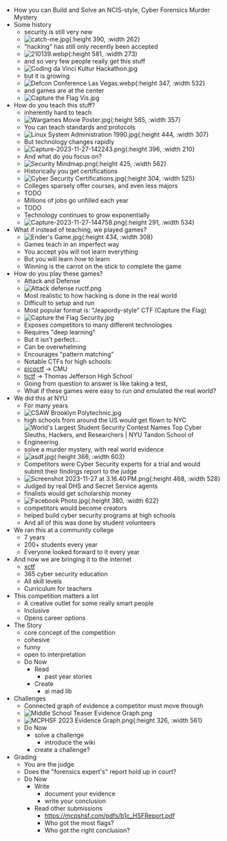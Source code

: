 - How you can Build and Solve an NCIS-style, Cyber Forensics Murder Mystery
- Some history
	- security is still very new
	- ![catch-me.jpg](../assets/catch-me_1701124297453_0.jpg){:height 390, :width 262}
	- "hacking" has still only recently been accepted
	- ![210139.webp](../assets/210139_1701124113889_0.webp){:height 581, :width 273}
	- and so very few people really get this stuff
	- ![Coding da Vinci Kultur Hackathon.jpg](../assets/Coding_da_Vinci_Kultur_Hackathon_1701124502794_0.jpg)
	- but it is growing
	- ![Defcon Conference Las Vegas.webp](../assets/Defcon_Conference_Las_Vegas_1701124452224_0.webp){:height 347, :width 532}
	- and games are at the center
	- ![Capture the Flag Vis.jpg](../assets/Capture_the_Flag_Vis_1701124540584_0.jpg)
- How do you teach this stuff?
	- inherently hard to teach
	- ![Wargames Movie Poster.jpg](../assets/Wargames_Movie_Poster_1701124230393_0.jpg){:height 565, :width 357}
	- You can teach standards and protocols
	- ![Linux System Administration 1990.jpg](../assets/Linux_System_Administration_1990_1701123862218_0.jpg){:height 444, :width 307}
	- But technology changes rapidly
	- ![Capture-2023-11-27-142243.png](../assets/Capture-2023-11-27-142243_1701123776509_0.png){:height 396, :width 210}
	- And what do you focus on?
	- ![Security Mindmap.png](../assets/Security_Mindmap_1701123966048_0.png){:height 425, :width 562}
	- Historically you get certifications
	- ![Cyber Security Certifications.jpg](../assets/Cyber_Security_Certifications_1701124943115_0.jpg){:height 304, :width 525}
	- Colleges sparsely offer courses, and even less majors
	- TODO
	- Millions of jobs go unfilled each year
	- TODO
	- Technology continues to grow exponentially
	- ![Capture-2023-11-27-144758.png](../assets/Capture-2023-11-27-144758_1701125287235_0.png){:height 291, :width 534}
- What if instead of teaching, we played games?
	- ![Ender's Game.jpg](../assets/Ender's_Game_1701125479858_0.jpg){:height 434, :width 308}
	- Games teach in an imperfect way
	- You accept you will not learn everything
	- But you will learn _how_ to learn
	- Winning is the carrot on the stick to complete the game
- How do you play these games?
	- Attack and Defense
	- ![Attack defense ructf.png](../assets/Attack_defense_ructf_1701125998991_0.png)
	- Most realistic to how hacking is done in the real world
	- Difficult to setup and run
	- Most popular format is: "Jeapordy-style" CTF (Capture the Flag)
	- ![Capture the Flag Security.jpg](../assets/Capture_the_Flag_Security_1701125701575_0.jpg)
	- Exposes competitors to many different technologies
	- Requires "deep learning"
	- But it isn't perfect...
	- Can be overwhelming
	- Encourages "pattern matching"
	- Notable CTFs for high schools:
	- [picoctf](https://picoctf.org/) -> CMU
	- [tjctf](https://tjctf.org/) -> Thomas Jefferson High School
	- Going from question to answer is like taking a test,
	- What if these games were easy to run _and_ emulated the real world?
- We did this at NYU
	- For many years
	- ![CSAW Brooklyn Polytechnic.jpg](../assets/CSAW_Brooklyn_Polytechnic_1701124718490_0.jpg)
	- high schools from around the US would get flown to NYC
	- ![World's Largest Student Security Contest Names Top Cyber Sleuths, Hackers,  and Researchers | NYU Tandon School of Engineering](https://engineering.nyu.edu/sites/default/files/styles/cinema_large_default_1x/public/migrated/2015-11/pressrelease/CSAW-2015.jpg?h=7e756c91&itok=PtHSWiDS)
	- solve a murder mystery, with real world evidence
	- ![asdf.jpg](../assets/asdf_1701126784223_0.jpg){:height 366, :width 603}
	- Competitors were Cyber Security experts for a trial and would submit their findings report to the judge
	- ![Screenshot 2023-11-27 at 3.16.40 PM.png](../assets/Screenshot_2023-11-27_at_3.16.40 PM_1701127020812_0.png){:height 468, :width 528}
	- Judged by real DHS and Secret Service agents
	- finalists would get scholarship money
	- ![Facebook Photo.jpg](../assets/Facebook_Photo_1701126886784_0.jpg){:height 380, :width 622}
	- competitors would become creators
	- helped build cyber security programs at high schools
	- And all of this was done by student volunteers
- We ran this at a community college
	- 7 years
	- 200+ students every year
	- Everyone looked forward to it every year
- And now we are bringing it to the internet
	- [xctf](http://xctf.io/)
	- 365 cyber security education
	- All skill levels
	- Curriculum for teachers
- This competition matters a lot
	- A creative outlet for some really smart people
	- Inclusive
	- Opens career options
- The Story
	- core concept of the competition
	- cohesive
	- funny
	- open to interpretation
	- Do Now
		- Read
			- past year stories
		- Create
			- ai mad lib
- Challenges
	- Connected graph of evidence a competitor must move through
	- ![Middle School Teaser Evidence Graph.png](../assets/Middle_School_Teaser_Evidence_Graph_1701128172638_0.png)
	- ![MCPHSF 2023 Evidence Graph.png](../assets/MCPHSF_2023_Evidence_Graph_1701127971030_0.png){:height 326, :width 561}
	- Do Now
		- solve a challenge
			- introduce the wiki
		- create a challenge?
- Grading
	- You are the judge
	- Does the "forensics expert's" report hold up in court?
	- Do Now
		- Write
			- document your evidence
			- write your conclusion
		- Read other submissions
			- https://mcpshsf.com/pdfs/b1c_HSFReport.pdf
			- Who got the most flags?
			- Who got the right conclusion?